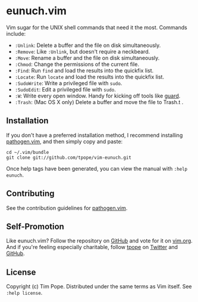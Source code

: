 # eunuch.vim

Vim sugar for the UNIX shell commands that need it the most.  Commands
include:

* `:Unlink`: Delete a buffer and the file on disk simultaneously.
* `:Remove`: Like `:Unlink`, but doesn't require a neckbeard.
* `:Move`: Rename a buffer and the file on disk simultaneously.
* `:Chmod`: Change the permissions of the current file.
* `:Find`: Run `find` and load the results into the quickfix list.
* `:Locate`: Run `locate` and load the results into the quickfix list.
* `:SudoWrite`: Write a privileged file with `sudo`.
* `:SudoEdit`: Edit a privileged file with `sudo`.
* `:W`: Write every open window.  Handy for kicking off tools like [guard][].
* `:Trash`: (Mac OS X only) Delete a buffer and move the file to Trash.t .

[guard]: https://github.com/guard/guard

## Installation

If you don't have a preferred installation method, I recommend
installing [pathogen.vim](https://github.com/tpope/vim-pathogen), and
then simply copy and paste:

    cd ~/.vim/bundle
    git clone git://github.com/tpope/vim-eunuch.git

Once help tags have been generated, you can view the manual with
`:help eunuch`.

## Contributing

See the contribution guidelines for
[pathogen.vim](https://github.com/tpope/vim-pathogen#readme).

## Self-Promotion

Like eunuch.vim? Follow the repository on
[GitHub](https://github.com/tpope/vim-eunuch) and vote for it on
[vim.org](http://www.vim.org/scripts/script.php?script_id=4300).  And if
you're feeling especially charitable, follow [tpope](http://tpo.pe/) on
[Twitter](http://twitter.com/tpope) and
[GitHub](https://github.com/tpope).

## License

Copyright (c) Tim Pope.  Distributed under the same terms as Vim itself.
See `:help license`.
